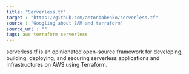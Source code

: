 ```yaml
---
title: "Serverless.tf"
target : "https://github.com/antonbabenko/serverless.tf"
source : "Googling about SAM and terraform"
source_url : ""
tags: aws terraform serverless
---
```


serverless.tf is an opinionated open-source framework for developing, building, deploying, and securing serverless applications and infrastructures on AWS using Terraform.